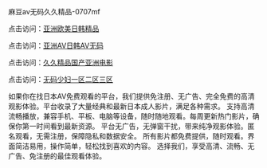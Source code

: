 麻豆av无码久久精品-0707mf

点击访问：<a href="https://fdhf-454.pages.dev/">亚洲欧美日韩精品</a>

点击访问：<a href="https://bered.pages.dev/">亚洲AV日韩AV无码</a>

点击访问：<a href="https://rtj-3zo.pages.dev/">久久精品国产亚洲电影</a>

点击访问：<a href="https://vassv.pages.dev/">无码少妇一区二区三区</a>

如果你在找日本AV免费观看的平台，我们提供免注册、无广告、完全免费的高清观影体验。平台收录了大量经典和最新日本成人影片，满足各种需求。
支持高清流畅播放，兼容手机、平板、电脑等设备，随时随地观看。每周更新热门影片，确保你第一时间看到最新资源。
平台无广告，无弹窗干扰，带来纯净观影体验。匿名观看，无需注册，保障隐私和数据安全。
所有影片都免费提供，随时观看。界面简洁易用，操作简单，轻松找到喜欢的内容。
选择我们，享受高清、流畅、无广告、免注册的最佳观看体验。


<span style="display:none;">[Canonical link](https://github.com/pk20250707/pk03 ）</span>


